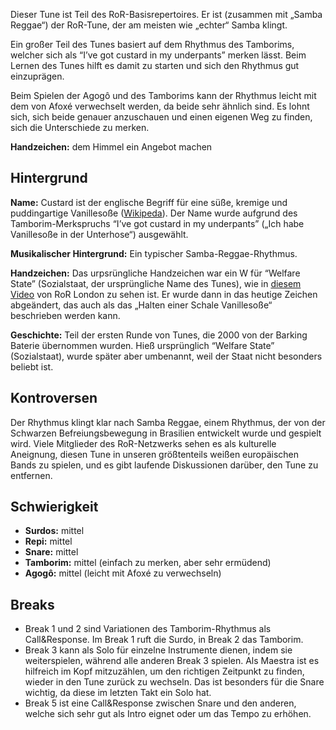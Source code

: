 Dieser Tune ist Teil des RoR-Basisrepertoires. Er ist (zusammen mit „Samba
Reggae“) der RoR-Tune, der am meisten wie „echter“ Samba klingt.

Ein großer Teil des Tunes basiert auf dem Rhythmus des Tamborims, welcher sich
als “I’ve got custard in my underpants” merken lässt. Beim Lernen des Tunes
hilft es damit zu starten und sich den Rhythmus gut einzuprägen.

Beim Spielen der Agogô und des Tamborims kann der Rhythmus leicht mit dem von
Afoxé verwechselt werden, da beide sehr ähnlich sind. Es lohnt sich, sich beide
genauer anzuschauen und einen eigenen Weg zu finden, sich die Unterschiede zu
merken.

**Handzeichen:** dem Himmel ein Angebot machen

## Hintergrund

**Name:** Custard ist der englische Begriff für eine süße, kremige und
puddingartige Vanillesoße ([Wikipeda](https://en.wikipedia.org/wiki/Custard)).
Der Name wurde aufgrund des Tamborim-Merkspruchs “I’ve got custard in my
underpants” („Ich habe Vanillesoße in der Unterhose“) ausgewählt.

**Musikalischer Hintergrund:** Ein typischer Samba-Reggae-Rhythmus.

**Handzeichen:** Das urpsrüngliche Handzeichen war ein W für “Welfare State”
(Sozialstaat, der ursprüngliche Name des Tunes), wie in [diesem
Video](https://tube.rhythms-of-resistance.org/w/3LnZ6d58J1jd5GNzK1mQqp) von RoR
London zu sehen ist. Er wurde dann in das heutige Zeichen abgeändert, das auch
als das „Halten einer Schale Vanillesoße“ beschrieben werden kann.

**Geschichte:** Teil der ersten Runde von Tunes, die 2000 von der Barking
Baterie übernommen wurden. Hieß ursprünglich “Welfare State” (Sozialstaat),
wurde später aber umbenannt, weil der Staat nicht besonders beliebt ist.

## Kontroversen

Der Rhythmus klingt klar nach Samba Reggae, einem Rhythmus, der von der
Schwarzen Befreiungsbewegung in Brasilien entwickelt wurde und gespielt wird.
Viele Mitglieder des RoR-Netzwerks sehen es als kulturelle Aneignung, diesen
Tune in unseren größtenteils weißen europäischen Bands zu spielen, und es gibt
laufende Diskussionen darüber, den Tune zu entfernen.

## Schwierigkeit

* **Surdos:** mittel
* **Repi:** mittel
* **Snare:** mittel
* **Tamborim:** mittel (einfach zu merken, aber sehr ermüdend)
* **Agogô:** mittel (leicht mit Afoxé zu verwechseln)

## Breaks

* Break 1 und 2 sind Variationen des Tamborim-Rhythmus als Call&Response. Im
  Break 1 ruft die Surdo, in Break 2 das Tamborim.
* Break 3 kann als Solo für einzelne Instrumente dienen, indem sie
  weiterspielen, während alle anderen Break 3 spielen. Als Maestra ist es
  hilfreich im Kopf mitzuzählen, um den richtigen Zeitpunkt zu finden, wieder in
  den Tune zurück zu wechseln. Das ist besonders für die Snare wichtig, da diese
  im letzten Takt ein Solo hat.
* Break 5 ist eine Call&Response zwischen Snare und den anderen, welche sich
  sehr gut als Intro eignet oder um das Tempo zu erhöhen.
